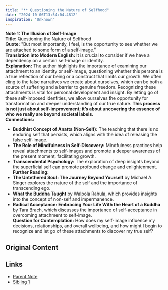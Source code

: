 ```yaml
---
title: "** Questioning the Nature of Selfhood"
date: "2024-10-06T13:54:04.481Z"
inspiration: "Unknown"
---
```



**Note 1: The Illusion of Self-Image**  
**Title:** Questioning the Nature of Selfhood  
**Quote:** "But most importantly, I feel, is the opportunity to see whether we are attached to some form of a self-image."  
**Translation into Modern English:** It is crucial to consider if we have a dependency on a certain self-image or identity.  
**Explanation:** The author highlights the importance of examining our attachment to an identity or self-image, questioning whether this persona is a true reflection of our being or a construct that limits our growth. We often cling to the false narratives we create about ourselves, which can be both a source of suffering and a barrier to genuine freedom. Recognizing these attachments is vital for personal development and insight. By letting go of these self-imposed identities, we allow ourselves the opportunity for transformation and deeper understanding of our true nature. **This process is not just about self-improvement; it’s about uncovering the essence of who we really are beyond societal labels.**  
**Connections:**  
- **Buddhist Concept of Anatta (Non-Self):** The teaching that there is no enduring self that persists, which aligns with the idea of releasing the false self-image.  
- **The Role of Mindfulness in Self-Discovery:** Mindfulness practices help reveal attachments to self-images and promote a deeper awareness of the present moment, facilitating growth.  
- **Transcendental Psychology:** The exploration of deep insights beyond the superficial self can promote profound change and enlightenment.  
**Further Reading:**  
- **The Untethered Soul: The Journey Beyond Yourself** by Michael A. Singer explores the nature of the self and the importance of transcending ego.  
- **What the Buddha Taught** by Walpola Rahula, which provides insights into the concept of non-self and impermanence.  
- **Radical Acceptance: Embracing Your Life With the Heart of a Buddha** by Tara Brach, which discusses the importance of self-acceptance in overcoming attachment to self-image.  
**Question for Contemplation:** How does my self-image influence my decisions, relationships, and overall wellbeing, and how might I begin to recognize and let go of these attachments to discover my true self?

## Original Content



## Links

- [Parent Note](/parent-note.md)
- [Sibling 1](/zettel1.md)
